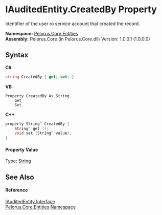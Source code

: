 # IAuditedEntity.CreatedBy Property 
 

Identifier of the user ro service account that created the record.

**Namespace:**&nbsp;<a href="20086FC9">Pelorus.Core.Entities</a><br />**Assembly:**&nbsp;Pelorus.Core (in Pelorus.Core.dll) Version: 1.0.0.1 (1.0.0.0)

## Syntax

**C#**<br />
``` C#
string CreatedBy { get; set; }
```

**VB**<br />
``` VB
Property CreatedBy As String
	Get
	Set
```

**C++**<br />
``` C++
property String^ CreatedBy {
	String^ get ();
	void set (String^ value);
}
```


#### Property Value
Type: <a href="http://msdn2.microsoft.com/en-us/library/s1wwdcbf" target="_blank">String</a>

## See Also


#### Reference
<a href="6F59D04F">IAuditedEntity Interface</a><br /><a href="20086FC9">Pelorus.Core.Entities Namespace</a><br />